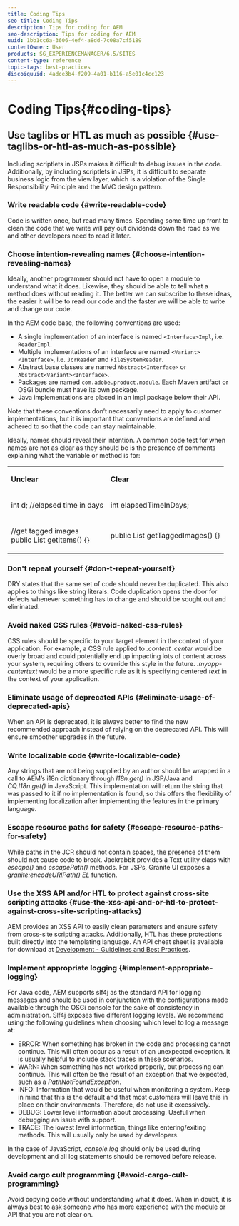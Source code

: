 ```yaml
---
title: Coding Tips
seo-title: Coding Tips
description: Tips for coding for AEM
seo-description: Tips for coding for AEM
uuid: 1bb1cc6a-3606-4ef4-a8dd-7c08a7cf5189
contentOwner: User
products: SG_EXPERIENCEMANAGER/6.5/SITES
content-type: reference
topic-tags: best-practices
discoiquuid: 4adce3b4-f209-4a01-b116-a5e01c4cc123
---
```


# Coding Tips{#coding-tips}

## Use taglibs or HTL as much as possible {#use-taglibs-or-htl-as-much-as-possible}

Including scriptlets in JSPs makes it difficult to debug issues in the code. Additionally, by including scriptlets in JSPs, it is difficult to separate business logic from the view layer, which is a violation of the Single Responsibility Principle and the MVC design pattern.

### Write readable code {#write-readable-code}

Code is written once, but read many times. Spending some time up front to clean the code that we write will pay out dividends down the road as we and other developers need to read it later.

### Choose intention-revealing names {#choose-intention-revealing-names}

Ideally, another programmer should not have to open a module to understand what it does. Likewise, they should be able to tell what a method does without reading it. The better we can subscribe to these ideas, the easier it will be to read our code and the faster we will be able to write and change our code.

In the AEM code base, the following conventions are used:


* A single implementation of an interface is named `<Interface>Impl`, i.e. `ReaderImpl`.
* Multiple implementations of an interface are named `<Variant><Interface>`, i.e. `JcrReader` and `FileSystemReader`.
* Abstract base classes are named `Abstract<Interface>` or `Abstract<Variant><Interface>`.
* Packages are named `com.adobe.product.module`.  Each Maven artifact or OSGi bundle must have its own package.
* Java implementations are placed in an impl package below their API.


Note that these conventions don’t necessarily need to apply to customer implementations, but it is important that conventions are defined and adhered to so that the code can stay maintainable.

Ideally, names should reveal their intention. A common code test for when names are not as clear as they should be is the presence of comments explaining what the variable or method is for:

<table>
 <tbody>
  <tr>
   <td><p><strong>Unclear</strong></p> </td>
   <td><p><strong>Clear</strong></p> </td>
  </tr>
  <tr>
   <td><p>int d; //elapsed time in days</p> </td>
   <td><p>int elapsedTimeInDays;</p> </td>
  </tr>
  <tr>
   <td><p>//get tagged images<br /> public List getItems() {}</p> </td>
   <td><p>public List getTaggedImages() {}</p> </td>
  </tr>
 </tbody>
</table>

### Don't repeat yourself  {#don-t-repeat-yourself}

DRY states that the same set of code should never be duplicated. This also applies to things like string literals. Code duplication opens the door for defects whenever something has to change and should be sought out and eliminated.

### Avoid naked CSS rules {#avoid-naked-css-rules}

CSS rules should be specific to your target element in the context of your application. For example, a CSS rule applied to *.content .center* would be overly broad and could potentially end up impacting lots of content across your system, requiring others to override this style in the future. *.myapp-centertext* would be a more specific rule as it is specifying centered *text* in the context of your application.

### Eliminate usage of deprecated APIs {#eliminate-usage-of-deprecated-apis}

When an API is deprecated, it is always better to find the new recommended approach instead of relying on the deprecated API. This will ensure smoother upgrades in the future.

### Write localizable code {#write-localizable-code}

Any strings that are not being supplied by an author should be wrapped in a call to AEM’s i18n dictionary through *I18n.get()* in JSP/Java and *CQ.I18n.get()* in JavaScript. This implementation will return the string that was passed to it if no implementation is found, so this offers the flexibility of implementing localization after implementing the features in the primary language.

### Escape resource paths for safety {#escape-resource-paths-for-safety}

While paths in the JCR should not contain spaces, the presence of them should not cause code to break. Jackrabbit provides a Text utility class with *escape()* and *escapePath()* methods. For JSPs, Granite UI exposes a *granite:encodeURIPath() EL* function.

### Use the XSS API and/or HTL to protect against cross-site scripting attacks {#use-the-xss-api-and-or-htl-to-protect-against-cross-site-scripting-attacks}

AEM provides an XSS API to easily clean parameters and ensure safety from cross-site scripting attacks. Additionally, HTL has these protections built directly into the templating language. An API cheat sheet is available for download at [Development - Guidelines and Best Practices](/help/sites-developing/dev-guidelines-bestpractices.md).

### Implement appropriate logging {#implement-appropriate-logging}

For Java code, AEM supports slf4j as the standard API for logging messages and should be used in conjunction with the configurations made available through the OSGi console for the sake of consistency in administration. Slf4j exposes five different logging levels. We recommend using the following guidelines when choosing which level to log a message at:

* ERROR: When something has broken in the code and processing cannot continue. This will often occur as a result of an unexpected exception. It is usually helpful to include stack traces in these scenarios.
* WARN: When something has not worked properly, but processing can continue. This will often be the result of an exception that we expected, such as a *PathNotFoundException*.
* INFO: Information that would be useful when monitoring a system. Keep in mind that this is the default and that most customers will leave this in place on their environments. Therefore, do not use it excessively.
* DEBUG: Lower level information about processing. Useful when debugging an issue with support.
* TRACE: The lowest level information, things like entering/exiting methods. This will usually only be used by developers.

In the case of JavaScript, *console.log* should only be used during development and all log statements should be removed before release.

### Avoid cargo cult programming {#avoid-cargo-cult-programming}

Avoid copying code without understanding what it does. When in doubt, it is always best to ask someone who has more experience with the module or API that you are not clear on.
